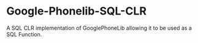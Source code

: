 # Google-Phonelib-SQL-CLR
A SQL CLR implementation of GooglePhoneLib allowing it to be used as a SQL Function.
